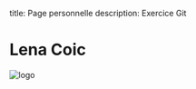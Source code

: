 title: Page personnelle
description: Exercice Git
# Lena Coic 
![logo](https://intranet.univ-rennes2.fr/sites/default/files/resize/UHB/SERVICE-COMMUNICATION/logor2-noir-150x147.png)
